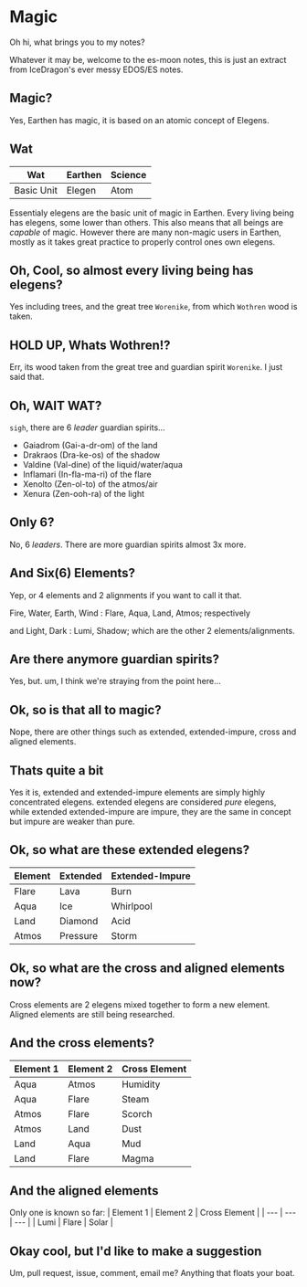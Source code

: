 Magic
=====

Oh hi, what brings you to my notes?

Whatever it may be, welcome to the es-moon notes, this is just an extract
from IceDragon's ever messy EDOS/ES notes.


## Magic?
Yes, Earthen has magic, it is based on an atomic concept of Elegens.

## Wat
| Wat | Earthen | Science |
| --- | --- | --- |
| Basic Unit | Elegen | Atom |

Essentialy elegens are the basic unit of magic in Earthen.
Every living being has elegens, some lower than others.
This also means that all beings are *capable* of magic.
However there are many non-magic users in Earthen, mostly as it takes
great practice to properly control ones own elegens.

## Oh, Cool, so almost every living being has elegens?
Yes including trees, and the great tree `Worenike`, from which `Wothren` wood
is taken.

## HOLD UP, Whats Wothren!?
Err, its wood taken from the great tree and guardian spirit `Worenike`.
I just said that.

## Oh, WAIT WAT?
`sigh`, there are 6 *leader* guardian spirits...

- Gaiadrom (Gai-a-dr-om) of the land
- Drakraos (Dra-ke-os) of the shadow
- Valdine (Val-dine) of the liquid/water/aqua
- Inflamari (In-fla-ma-ri) of the flare
- Xenolto (Zen-ol-to) of the atmos/air
- Xenura (Zen-ooh-ra) of the light


## Only 6?
No, 6 *leaders*.
There are more guardian spirits almost 3x more.

## And Six(6) Elements?
Yep, or 4 elements and 2 alignments if you want to call it that.

Fire, Water, Earth, Wind : Flare, Aqua, Land, Atmos; respectively

and Light, Dark : Lumi, Shadow; which are the other 2 elements/alignments.


## Are there anymore guardian spirits?
Yes, but. um, I think we're straying from the point here...

## Ok, so is that all to magic?
Nope, there are other things such as extended, extended-impure, cross
and aligned elements.

## Thats quite a bit
Yes it is, extended and extended-impure elements are simply highly concentrated
elegens.
extended elegens are considered *pure* elegens, while extended extended-impure
are impure, they are the same in concept but impure are weaker than pure.

## Ok, so what are these extended elegens?
| Element | Extended | Extended-Impure |
| --- | --- | --- |
| Flare | Lava | Burn |
| Aqua | Ice | Whirlpool |
| Land | Diamond | Acid |
| Atmos | Pressure | Storm |

## Ok, so what are the cross and aligned elements now?
Cross elements are 2 elegens mixed together to form a new element.
Aligned elements are still being researched.

## And the cross elements?
| Element 1 | Element 2 | Cross Element |
| --- | --- | --- |
| Aqua | Atmos | Humidity |
| Aqua | Flare | Steam |
| Atmos | Flare | Scorch |
| Atmos | Land | Dust |
| Land | Aqua | Mud |
| Land | Flare | Magma |

## And the aligned elements
Only one is known so far:
| Element 1 | Element 2 | Cross Element |
| --- | --- | --- |
| Lumi | Flare | Solar |

## Okay cool, but I'd like to make a suggestion
Um, pull request, issue, comment, email me?
Anything that floats your boat.
